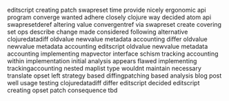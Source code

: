 editscript creating patch swapreset time provide nicely ergonomic api program converge wanted adhere closely clojure way decided atom api swapresetderef altering value convergentref via swapreset create covering set ops describe change made considered following alternative clojuredatadiff oldvalue newvalue metadata accounting differ oldvalue newvalue metadata accounting editscript oldvalue newvalue metadata accounting implementing mapvector interface schism tracking accounting within implementation initial analysis appears flawed implementing trackingaccounting nested maplist type wouldnt maintain necessary translate opset left strategy based diffingpatching based analysis blog post well usage testing clojuredatadiff differ editscript decided editscript creating opset patch consequence tbd